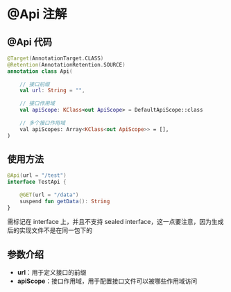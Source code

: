 # @Api 注解

## @Api 代码

```kotlin
@Target(AnnotationTarget.CLASS)
@Retention(AnnotationRetention.SOURCE)
annotation class Api(
    
    // 接口前缀
    val url: String = "",
    
    // 接口作用域 
    val apiScope: KClass<out ApiScope> = DefaultApiScope::class
    
    // 多个接口作用域
    val apiScopes: Array<KClass<out ApiScope>> = [],
)
```

## 使用方法

```Kotlin
@Api(url = "/test")
interface TestApi {
    
    @GET(url = "/data")
    suspend fun getData(): String
}
```

需标记在 interface 上，并且不支持 sealed interface，这一点要注意，因为生成后的实现文件不是在同一包下的

## 参数介绍

- **url**：用于定义接口的前缀
- **apiScope**：接口作用域，用于配置接口文件可以被哪些作用域访问